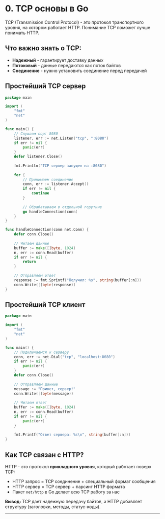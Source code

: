 # 0. TCP основы в Go

TCP (Transmission Control Protocol) - это протокол транспортного уровня, на котором работает HTTP. Понимание TCP поможет лучше понимать HTTP.

## Что важно знать о TCP:
- **Надежный** - гарантирует доставку данных
- **Потоковый** - данные передаются как поток байтов
- **Соединение** - нужно установить соединение перед передачей

## Простейший TCP сервер

```go
package main

import (
    "fmt"
    "net"
)

func main() {
    // Слушаем порт 8080
    listener, err := net.Listen("tcp", ":8080")
    if err != nil {
        panic(err)
    }
    defer listener.Close()
    
    fmt.Println("TCP сервер запущен на :8080")
    
    for {
        // Принимаем соединение
        conn, err := listener.Accept()
        if err != nil {
            continue
        }
        
        // Обрабатываем в отдельной горутине
        go handleConnection(conn)
    }
}

func handleConnection(conn net.Conn) {
    defer conn.Close()
    
    // Читаем данные
    buffer := make([]byte, 1024)
    n, err := conn.Read(buffer)
    if err != nil {
        return
    }
    
    // Отправляем ответ
    response := fmt.Sprintf("Получил: %s", string(buffer[:n]))
    conn.Write([]byte(response))
}
```

## Простейший TCP клиент

```go
package main

import (
    "fmt"
    "net"
)

func main() {
    // Подключаемся к серверу
    conn, err := net.Dial("tcp", "localhost:8080")
    if err != nil {
        panic(err)
    }
    defer conn.Close()
    
    // Отправляем данные
    message := "Привет, сервер!"
    conn.Write([]byte(message))
    
    // Читаем ответ
    buffer := make([]byte, 1024)
    n, err := conn.Read(buffer)
    if err != nil {
        panic(err)
    }
    
    fmt.Printf("Ответ сервера: %s\n", string(buffer[:n]))
}
```

## Как TCP связан с HTTP?

HTTP - это протокол **прикладного уровня**, который работает поверх TCP:
- HTTP запрос = TCP соединение + специальный формат сообщения
- HTTP сервер = TCP сервер + парсинг HTTP формата
- Пакет `net/http` в Go делает всю TCP работу за нас

**Вывод:** TCP дает надежную передачу байтов, а HTTP добавляет структуру (заголовки, методы, статус-коды).

---
